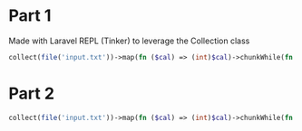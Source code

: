 # Part 1

Made with Laravel REPL (Tinker) to leverage the Collection class

```php
collect(file('input.txt'))->map(fn ($cal) => (int)$cal)->chunkWhile(fn ($cal) => $cal > 0)->map(fn ($col) => $col->sum())->max()
```

# Part 2

```php
collect(file('input.txt'))->map(fn ($cal) => (int)$cal)->chunkWhile(fn ($cal) => $cal > 0)->map(fn ($col) => $col->sum())->sortDesc()->take(3)->sum()
```
